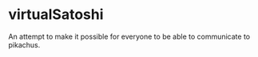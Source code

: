 # virtualSatoshi
An attempt to make it possible for everyone to be able to communicate to pikachus.
